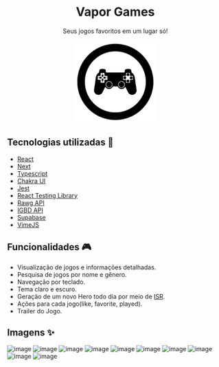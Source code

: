 <h1 align="center">Vapor Games</h1>
<p align="center">Seus jogos favoritos em um lugar só!</p>

<p align="center">
  <img src="public/icons/android-chrome-192x192.png" />
</p>

## Tecnologias utilizadas :rocket:

- [React](https://pt-br.reactjs.org/)
- [Next](https://nextjs.org/)
- [Typescript](https://www.typescriptlang.org/)
- [Chakra UI](https://chakra-ui.com/)
- [Jest](https://jestjs.io/pt-BR/)
- [React Testing Library](https://testing-library.com/docs/react-testing-library/intro/)
- [Rawg API](https://rawg.io/apidocs)
- [IGBD API](https://www.igdb.com/api)
- [Supabase](https://supabase.com/)
- [VimeJS](https://vimejs.com/)

## Funcionalidades :video_game:

- Visualização de jogos e informações detalhadas.
- Pesquisa de jogos por nome e gênero.
- Navegação por teclado. 
- Tema claro e escuro.
- Geração de um novo Hero todo dia por meio de [ISR](https://nextjs.org/docs/basic-features/data-fetching/incremental-static-regeneration).
- Ações para cada jogo(like, favorite, played).
- Trailer do Jogo.

## Imagens :sparkles:

![image](https://user-images.githubusercontent.com/59753526/179491341-385cc8be-20a7-47b0-89d8-f46a20c1ab17.png)
![image](https://user-images.githubusercontent.com/59753526/179491451-9e34420e-c0fa-42d5-9413-69d3d83e25da.png)
![image](https://user-images.githubusercontent.com/59753526/179491525-b879bf54-aa69-4564-aabc-6a244461af51.png)
![image](https://user-images.githubusercontent.com/59753526/179491671-0da07c93-9d77-4681-93ca-04b81a102c51.png)
![image](https://user-images.githubusercontent.com/59753526/179491733-905a745c-13e7-443b-bb4e-0bb22448ccbc.png)
![image](https://user-images.githubusercontent.com/59753526/171780088-50f878f0-81ad-4545-907f-9831db37547f.png)
![image](https://user-images.githubusercontent.com/59753526/171780104-dc21ea14-1590-4572-9e7e-bde2f727233c.png)
![image](https://user-images.githubusercontent.com/59753526/171779984-f780364d-a34d-4c76-98ab-910412b2e4de.png)
![image](https://user-images.githubusercontent.com/59753526/171780229-b70a0288-e13a-4310-8495-19db9e84dc8c.png)
![image](https://user-images.githubusercontent.com/59753526/171780000-4ad112b2-3fce-44a1-81c6-50d89432ef59.png)

